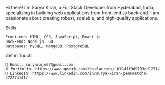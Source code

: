 
Hi there! I'm Surya Kiran, a Full Stack Developer from Hyderabad, India, specializing in building web applications from front-end to back-end. I am passionate about creating robust, scalable, and high-quality applications.

Skills

    Front-end: HTML, CSS, JavaScript, React.js
    Back-end: Node.js, GO
    Databases: MySQL, MongoDB, PostgreSQL

Get in Touch

    📧 Email: suryaraju67@gmail.com
    🌐 Portfolio: https://www.upwork.com/freelancers/~01941f9d9193ed127f/
    🔗 LinkedIn: https://www.linkedin.com/in/surya-kiran-penumatcha-472274141/
